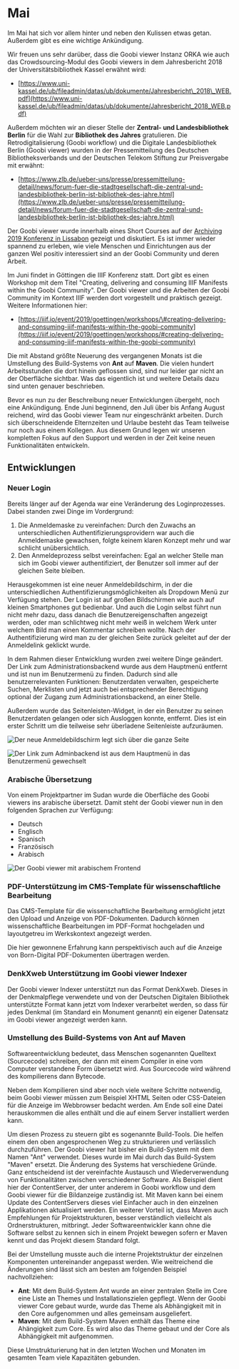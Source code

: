 # Mai

Im Mai hat sich vor allem hinter und neben den Kulissen etwas getan. Außerdem gibt es eine wichtige Ankündigung.

Wir freuen uns sehr darüber, dass die Goobi viewer Instanz ORKA wie auch das Crowdsourcing-Modul des Goobi viewers in dem Jahresbericht 2018 der Universitätsbibliothek Kassel erwähnt wird:

*  [https://www.uni-kassel.de/ub/fileadmin/datas/ub/dokumente/Jahresbericht\_2018\_WEB.pdf](https://www.uni-kassel.de/ub/fileadmin/datas/ub/dokumente/Jahresbericht_2018_WEB.pdf)

Außerdem möchten wir an dieser Stelle der **Zentral- und Landesbibliothek Berlin** für die Wahl zur **Bibliothek des Jahres** gratulieren. Die Retrodigitalisierung \(Goobi workflow\) und die Digitale Landesbibliothek Berlin \(Goobi viewer\) wurden in der Pressemitteilung des Deutschen Bibliotheksverbands und der Deutschen Telekom Stiftung zur Preisvergabe mit erwähnt:

* [https://www.zlb.de/ueber-uns/presse/pressemitteilung-detail/news/forum-fuer-die-stadtgesellschaft-die-zentral-und-landesbibliothek-berlin-ist-bibliothek-des-jahre.html](https://www.zlb.de/ueber-uns/presse/pressemitteilung-detail/news/forum-fuer-die-stadtgesellschaft-die-zentral-und-landesbibliothek-berlin-ist-bibliothek-des-jahre.html)

Der Goobi viewer wurde innerhalb eines Short Courses auf der [Archiving 2019 Konferenz in Lissabon](https://www.intranda.com/general/goobi-auf-der-archiving-2019-digitization-preservation-access/) gezeigt und diskutiert. Es ist immer wieder spannend zu erleben, wie viele Menschen und Einrichtungen aus der ganzen Wel positiv interessiert sind an der Goobi Community und deren Arbeit.

Im Juni findet in Göttingen die IIIF Konferenz statt. Dort gibt es einen Workshop mit dem Titel "Creating, delivering and consuming IIIF Manifests within the Goobi Community". Der Goobi viewer und die Arbeiten der Goobi Community im Kontext IIIF werden dort vorgestellt und praktisch gezeigt. Weitere Informationen hier:

* [https://iiif.io/event/2019/goettingen/workshops/\#creating-delivering-and-consuming-iiif-manifests-within-the-goobi-community](https://iiif.io/event/2019/goettingen/workshops/#creating-delivering-and-consuming-iiif-manifests-within-the-goobi-community)

Die mit Abstand größte Neuerung des vergangenen Monats ist die Umstellung des Build-Systems von **Ant** auf **Maven**. Die vielen hundert Arbeitsstunden die dort hinein geflossen sind, sind nur leider gar nicht an der Oberfläche sichtbar. Was das eigentlich ist und weitere Details dazu sind unten genauer beschrieben.

Bevor es nun zu der Beschreibung neuer Entwicklungen übergeht, noch eine Ankündigung. Ende Juni beginnend, den Juli über bis Anfang August reichend, wird das Goobi viewer Team nur eingeschränkt arbeiten. Durch sich überschneidende Elternzeiten und Urlaube besteht das Team teilweise nur noch aus einem Kollegen. Aus diesem Grund legen wir unseren kompletten Fokus auf den Support und werden in der Zeit keine neuen Funktionalitäten entwickeln.

## Entwicklungen

### Neuer Login

Bereits länger auf der Agenda war eine Veränderung des Loginprozesses. Dabei standen zwei Dinge im Vordergrund:

1. Die Anmeldemaske zu vereinfachen: Durch den Zuwachs an unterschiedlichen Authentifizierungsprovidern war auch die Anmeldemaske gewachsen, folgte keinem klaren Konzept mehr und war schlicht unübersichtlich.
2. Den Anmeldeprozess selbst vereinfachen: Egal an welcher Stelle man sich im Goobi viewer authentifiziert, der Benutzer soll immer auf der gleichen Seite bleiben.

Herausgekommen ist eine neuer Anmeldebildschirm, in der die unterschiedlichen Authentifizierungsmöglichkeiten als Dropdown Menü zur Verfügung stehen. Der Login ist auf großen Bildschirmen wie auch auf kleinen Smartphones gut bedienbar. Und auch die Login selbst führt nun nicht mehr dazu, dass danach die Benutzereigenschaften angezeigt werden, oder man schlichtweg nicht mehr weiß in welchem Werk unter welchem Bild man einen Kommentar schreiben wollte. Nach der Authentifizierung wird man zu der gleichen Seite zurück geleitet auf der der Anmeldelink geklickt wurde.

In dem Rahmen dieser Entwicklung wurden zwei weitere Dinge geändert. Der Link zum Administrationsbackend wurde aus dem Hauptmenü entfernt und ist nun im Benutzermenü zu finden. Dadurch sind alle benutzerrelevanten Funktionen: Benutzerdaten verwalten, gespeicherte Suchen, Merklisten und jetzt auch bei entsprechender Berechtigung optional der Zugang zum Administrationsbackend, an einer Stelle.

Außerdem wurde das Seitenleisten-Widget, in der ein Benutzer zu seinen Benutzerdaten gelangen oder sich Ausloggen konnte, entfernt. Dies ist ein erster Schritt um die teilweise sehr überladene Seitenleiste aufzuräumen.

![Der neue Anmeldebildschirm legt sich &#xFC;ber die ganze Seite](../.gitbook/assets/2019-05_new_login_screen.png)

![Der Link zum Adminbackend ist aus dem Hauptmen&#xFC; in das Benutzermen&#xFC; gewechselt](../.gitbook/assets/2019-05_admin_link_in_menu.png)

### Arabische Übersetzung

Von einem Projektpartner im Sudan wurde die Oberfläche des Goobi viewers ins arabische übersetzt. Damit steht der Goobi viewer nun in den folgenden Sprachen zur Verfügung:

* Deutsch
* Englisch
* Spanisch
* Französisch
* Arabisch

![Der Goobi viewer mit arabischem Frontend](../.gitbook/assets/2019-05_arabic_translation.png)

### PDF-Unterstützung im CMS-Template für wissenschaftliche Bearbeitung

Das CMS-Template für die wissenschaftliche Bearbeitung ermöglicht jetzt den Upload und Anzeige von PDF-Dokumenten. Dadurch können wissenschaftliche Bearbeitungen im PDF-Format hochgeladen und layoutgetreu im Werkskontext angezeigt werden.

Die hier gewonnene Erfahrung kann perspektivisch auch auf die Anzeige von Born-Digital PDF-Dokumenten übertragen werden.

### DenkXweb Unterstützung im Goobi viewer Indexer

Der Goobi viewer Indexer unterstützt nun das Format DenkXweb. Dieses in der Denkmalpflege verwendete und von der Deutschen Digitalen Bibliothek unterstützte Format kann jetzt vom Indexer verarbeitet werden, so dass für jedes Denkmal \(im Standard ein Monument genannt\) ein eigener Datensatz im Goobi viewer angezeigt werden kann.

### Umstellung des Build-Systems von Ant auf Maven

Softwareentwicklung bedeutet, dass Menschen sogenannten Quelltext \(Sourcecode\) schreiben, der dann mit einem Compiler in eine vom Computer verstandene Form übersetzt wird. Aus Sourcecode wird während des kompilierens dann Bytecode.

Neben dem Kompilieren sind aber noch viele weitere Schritte notwendig, beim Goobi viewer müssen zum Beispiel XHTML Seiten oder CSS-Dateien für die Anzeige im Webbrowser bedacht werden. Am Ende soll eine Datei herauskommen die alles enthält und die auf einem Server installiert werden kann.

Um diesen Prozess zu steuern gibt es sogenannte Build-Tools. Die helfen einem den oben angesprochenen Weg zu strukturieren und verlässlich durchzuführen. Der Goobi viewer hat bisher ein Build-System mit dem Namen "Ant" verwendet. Dieses wurde im Mai durch das Build-System "Maven" ersetzt. Die Änderung des Systems hat verschiedene Gründe. Ganz entscheidend ist der vereinfachte Austausch und Wiederverwendung von Funktionalitäten zwischen verschiedener Software. Als Beispiel dient hier der ContentServer, der unter anderem in Goobi workflow und dem Goobi viewer für die Bildanzeige zuständig ist. Mit Maven kann bei einem Update des ContentServers dieses viel Einfacher auch in den einzelnen Applikationen aktualisiert werden. Ein weiterer Vorteil ist, dass Maven auch Empfehlungen für Projektstrukturen, besser verständlich vielleicht als Ordnerstrukturen, mitbringt. Jeder Softwareentwickler kann ohne die Software selbst zu kennen sich in einem Projekt bewegen sofern er Maven kennt und das Projekt diesem Standard folgt.

Bei der Umstellung musste auch die interne Projektstruktur der einzelnen Komponenten untereinander angepasst werden. Wie weitreichend die Änderungen sind lässt sich am besten am folgenden Beispiel nachvollziehen:

* **Ant**: Mit dem Build-System Ant wurde an einer zentralen Stelle im Core eine Liste an Themes und Installationszielen gepflegt. Wenn der Goobi viewer Core gebaut wurde, wurde das Theme als Abhängigkeit mit in den Core aufgenommen und alles gemeinsam ausgeliefert.
* **Maven**: Mit dem Build-System Maven enthält das Theme eine Ahängigkeit zum Core. Es wird also das Theme gebaut und der Core als Abhängigkeit mit aufgenommen.

Diese Umstrukturierung hat in den letzten Wochen und Monaten im gesamten Team viele Kapazitäten gebunden.

